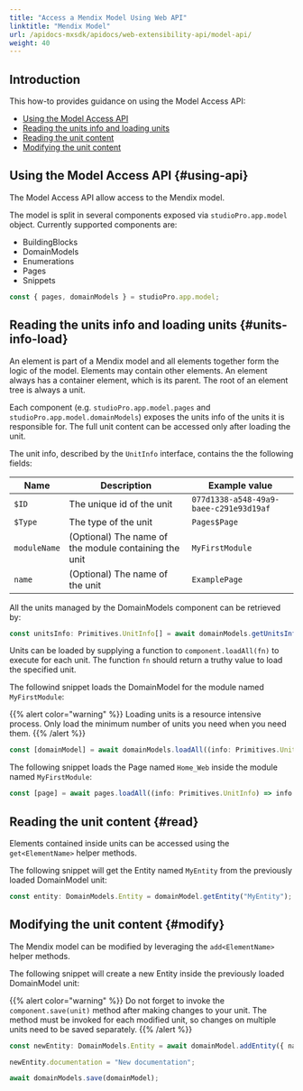 ```yaml
---
title: "Access a Mendix Model Using Web API"
linktitle: "Mendix Model"
url: /apidocs-mxsdk/apidocs/web-extensibility-api/model-api/
weight: 40
---
```


## Introduction 

This how-to provides guidance on using the Model Access API:

* [Using the Model Access API](#using-api)
* [Reading the units info and loading units](#units-info-load)
* [Reading the unit content](#read)
* [Modifying the unit content](#modify)

## Using the Model Access API {#using-api}

The Model Access API allow access to the Mendix model.

The model is split in several components exposed via `studioPro.app.model` object. Currently supported components are:

* BuildingBlocks
* DomainModels
* Enumerations
* Pages
* Snippets

```ts
const { pages, domainModels } = studioPro.app.model;
```

## Reading the units info and loading units {#units-info-load}

An element is part of a Mendix model and all elements together form the logic of the model. Elements may contain other elements. An element always has a container element, which is its parent. The root of an element tree is always a unit.

Each component (e.g. `studioPro.app.model.pages` and `studioPro.app.model.domainModels`) exposes the units info of the units it is responsible for. The full unit content can be accessed only after loading the unit.

The unit info, described by the `UnitInfo` interface, contains the the following fields:

| Name | Description | Example value |
| --- | --- | --- |
| `$ID` | The unique id of the unit | `077d1338-a548-49a9-baee-c291e93d19af` |
| `$Type` | The type of the unit | `Pages$Page` |
| `moduleName` | (Optional) The name of the module containing the unit | `MyFirstModule` | 
| `name` | (Optional) The name of the unit | `ExamplePage` |

All the units managed by the DomainModels component can be retrieved by:

```ts
const unitsInfo: Primitives.UnitInfo[] = await domainModels.getUnitsInfo()
```

Units can be loaded by supplying a function to `component.loadAll(fn)` to execute for each unit. The function `fn` should return a truthy value to load the specified unit.

The followind snippet loads the DomainModel for the module named `MyFirstModule`:

{{% alert color="warning" %}}
Loading units is a resource intensive process. Only load the minimum number of units you need when you need them.
{{% /alert %}}

```ts
const [domainModel] = await domainModels.loadAll((info: Primitives.UnitInfo) => info.moduleName === 'MyFirstModule');
```

The following snippet loads the Page named `Home_Web` inside the module named `MyFirstModule`:

```ts
const [page] = await pages.loadAll((info: Primitives.UnitInfo) => info.moduleName === 'MyFirstModule' && info.name === 'Home_Web')
```

## Reading the unit content {#read}

Elements contained inside units can be accessed using the `get<ElementName>` helper methods.

The following snippet will get the Entity named `MyEntity` from the previously loaded DomainModel unit:

```ts
const entity: DomainModels.Entity = domainModel.getEntity("MyEntity");
```

## Modifying the unit content {#modify}

The Mendix model can be modified by leveraging the `add<ElementName>` helper methods.

The following snippet will create a new Entity inside the previously loaded DomainModel unit:

{{% alert color="warning" %}}
Do not forget to invoke the `component.save(unit)` method after making changes to your unit. The method must be invoked for each modified unit, so changes on multiple units need to be saved separately.
{{% /alert %}}

```ts
const newEntity: DomainModels.Entity = await domainModel.addEntity({ name: "NewEntity", attributes: [{ name: "MyAttribute", type: "AutoNumber" }]});

newEntity.documentation = "New documentation";

await domainModels.save(domainModel);
```
